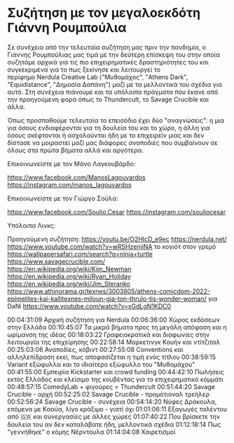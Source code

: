 # Συζήτηση με τον μεγαλοεκδότη Γιάννη Ρουμπούλια

Σε συνέχεια από την τελευταία συζήτηση μας πριν την πανδημία, ο Γιάννης Ρουμπούλιας μας τιμά με την δεύτερη επίσκεψη του στην οποία συζητάμε αρχικά για τις πιο επιχειρηματικές δραστηριότητες του και συγκεκριμένα για το πως ξεκίνησε και λειτουργεί το περίφημο Nerdula Creative Lab ("Μυθομάχος", "Athens Dark", "Equidistance", "Δημοσία Δαπάνη") μαζί με τα μελλοντικά του σχέδια για αυτό. Στη συνέχεια πιάνουμε και τα υπόλοιπα πράγματα που έκανε από την προηγούμενη φορά όπως το Thundercult, το Savage Crucible και άλλα.

Όπως προσπαθούμε τελευταία το επεισόδιο έχει δύο "αναγνώσεις": η μια για όσους ενδιαφέρονται για τη δουλεία του και το χώρο, η άλλη για όσους σκέφτονται ή ασχολούνται ήδη με το επιχειρείν μιας και δεν δίστασε να μοιραστεί μαζί μας διάφορες αναποδιές που συμβαίνουν σε όλους στα πρώτα βήματα αλλά και αργότερα.

Επικοινωνείστε με τον Μάνο Λαγκουβάρδο:

https://www.facebook.com/ManosLagouvardos
https://instagram.com/manos_lagouvardos

Επικοινωνείστε με τον Γιώργο Σούλα:

https://www.facebook.com/Soulio.Cesar
https://instagram.com/souliocesar

Υπόλοιπα Λινκς:

Προηγούμενη συζήτηση: https://youtu.be/O2HIcD_e9ec
https://nerdula.net/
https://www.youtube.com/watch?v=wRSHzenjiNA το κογιότ στον γρεμό
https://wallpapersafari.com/search?q=ninja+turtle 
https://www.savagecrucible.com/
https://en.wikipedia.org/wiki/Kim_Newman
https://en.wikipedia.org/wiki/Ryan_Holiday
https://en.wikipedia.org/wiki/Jim_Steranko
https://www.athinorama.gr/texnes/3003805/athens-comicdom-2022-epimelites-kai-kallitexnes-miloun-gia-ton-thrulo-tis-wonder-woman/ για DaNi
https://www.youtube.com/watch?v=xGdLgN1KDC0

00:04:31:09 Αρχική συζήτηση για Nerdula
00:06:36:00 Χώρος εκδόσεων στην Ελλάδα
00:10:45:07 Τα μικρά βήματα προς τη μεγάλη απόφαση και η ωρίμανση της ιδέας
00:18:03:22 Γραφειοκρατικά και διαφωνίες στην λειτουργία της επιχείρησης
00:22:58:14 Μαρκετινγκ Κουήν και ντίτζιταλ
00:25:03:06 Αναποδίες, κόβιντ
00:27:55:08 Conventions και αλληλεπίδραση εκεί, πως αποφασίζεται η τιμή ενός τίτλου
00:38:59:15 Variant εξώφυλλα και το ιδιαίτερο εξώφυλλο του "Μυθομάχου"
00:41:55:00 Εμπειρία Kickstarter και crowd funding
00:44:42:10 Πωλήσεις εκτός Ελλάδος και κλείσιμο της κουβέντας για το επιχειρηματικό κόμμάτι
00:48:57:15 ComedyLab + φιγούρες = Thundercult
00:51:44:20 Savage Crucible - αρχή
00:52:25:02 Savage Crucible - προμότιοναλ τρεήλερ
00:52:56:24 Savage Crucible - συνέχεια
00:54:14:20 Νύφες Δράκουλα, επόμενα με Καούα, λίγο κράξιμο - γιατί όχι
01:01:06:11 Εξαγωγές ταλέντου από 🇬🇷 και συνεργασίες με άλλες χώρες
01:07:40:22 Που βρίσκετε την δουλεία του αν δεν καταλάβατε ήδη, μελλοντικά σχέδια
01:12:18:14 Πως "γεννήθηκε" ο κόμης Νέρντουλα
01:14:04:08 Χαιρετισμοί

